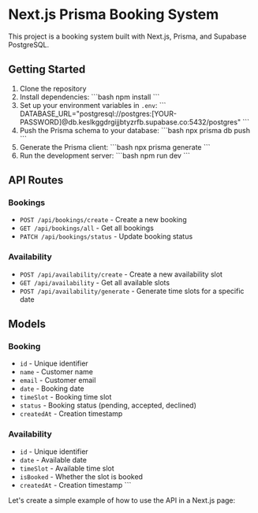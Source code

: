 # Next.js Prisma Booking System

This project is a booking system built with Next.js, Prisma, and Supabase PostgreSQL.

## Getting Started

1. Clone the repository
2. Install dependencies:
   \`\`\`bash
   npm install
   \`\`\`
3. Set up your environment variables in `.env`:
   \`\`\`
   DATABASE_URL="postgresql://postgres:[YOUR-PASSWORD]@db.keslkggdrgijjbtyzrfb.supabase.co:5432/postgres"
   \`\`\`
4. Push the Prisma schema to your database:
   \`\`\`bash
   npx prisma db push
   \`\`\`
5. Generate the Prisma client:
   \`\`\`bash
   npx prisma generate
   \`\`\`
6. Run the development server:
   \`\`\`bash
   npm run dev
   \`\`\`

## API Routes

### Bookings

- `POST /api/bookings/create` - Create a new booking
- `GET /api/bookings/all` - Get all bookings
- `PATCH /api/bookings/status` - Update booking status

### Availability

- `POST /api/availability/create` - Create a new availability slot
- `GET /api/availability` - Get all available slots
- `POST /api/availability/generate` - Generate time slots for a specific date

## Models

### Booking

- `id` - Unique identifier
- `name` - Customer name
- `email` - Customer email
- `date` - Booking date
- `timeSlot` - Booking time slot
- `status` - Booking status (pending, accepted, declined)
- `createdAt` - Creation timestamp

### Availability

- `id` - Unique identifier
- `date` - Available date
- `timeSlot` - Available time slot
- `isBooked` - Whether the slot is booked
- `createdAt` - Creation timestamp
\`\`\`

Let's create a simple example of how to use the API in a Next.js page:
